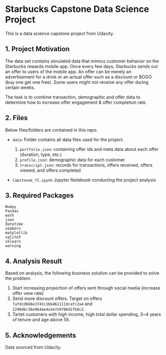 # Starbucks Capstone Data Science Project
This is a data science capstone project from Udacity. 

## 1. Project Motivation
The data set contains simulated data that mimics customer behavior on the Starbucks rewards mobile app. Once every few days, Starbucks sends out an offer to users of the mobile app. An offer can be merely an advertisement for a drink or an actual offer such as a discount or BOGO (buy one get one free). Some users might not receive any offer during certain weeks.

The task is to combine transaction, demographic and offer data to determine how to increase offer engagement & offer completion rate.

## 2. Files
Below files/folders are contained in this repo.
* `data`: Folder contains all data files used for the project.
  1. `portfolio.json`: containing offer ids and meta data about each offer (duration, type, etc.)
  2. `profile.json`: demographic data for each customer
  3. `transcript.json`: records for transactions, offers received, offers viewed, and offers completed


* `Capstonoe_YI.ipynb` Jupyter Notebook conducting the project analysis

## 3. Required Packages
`Numpy`   
`Pandas`   
`math`  
`json`  
`datetime`    
`seaborn`    
`matplotlib`     
`sqlite3`    
`sklearn`     
`warning`     

## 4. Analysis Result
Based on analysis, the following business solution can be provided to solve the problem:
  1. Start increasing proportion of offers sent through social media (increase offer view rate)
  2. Send more discount offers. Target on offers `fafdcd668e3743c1bb461111dcafc2a4` and `2298d6c36e964ae4a3e7e9706d1fb8c2`.
  3. Tartet customers with high income, high total dollar spending, 3~4 years of tenure and age above 55.

## 5. Acknowledgements
Data sourced from Udacity.
